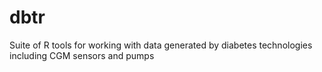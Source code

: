 # dbtr
Suite of R tools for working with data generated by diabetes technologies including CGM sensors and pumps
